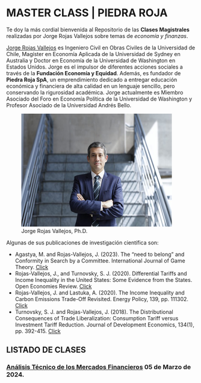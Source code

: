 # MASTER CLASS | PIEDRA ROJA

Te doy la más cordial bienvenida al Repositorio de las **Clases Magistrales** realizadas por Jorge Rojas Vallejos sobre temas de *economía y finanzas*. 

  
[Jorge Rojas Vallejos](https://www.jorgerojas.cl) es Ingeniero Civil en Obras Civiles de la Universidad de Chile, Magíster en Economía Aplicada de la Universidad de Sydney en Australia y Doctor en Economía de la Universidad de Washington en Estados Unidos. Jorge es el impulsor de diferentes acciones sociales a través de la **Fundación Economía y Equidad**. Además, es fundador de **Piedra Roja SpA**, un emprendimiento dedicado a entregar educación económica y financiera de alta calidad en un lenguaje sencillo, pero conservando la rigurosidad académica. Jorge actualmente es Miembro Asociado del Foro en Economía Política de la Universidad de Washington y Profesor Asociado de la Universidad Andrés Bello.

<figure>
<img src="jorgerojas.jpg" width="400" height="300">
<figcaption>Jorge Rojas Vallejos, Ph.D.</figcaption>
</figure>

Algunas de sus publicaciones de investigación científica son:

- Agastya, M. and Rojas-Vallejos, J. (2023). The “need to belong” and Conformity in Search by a Committee. International Journal of Game Theory. [Click](https://link.springer.com/article/10.1007/s00182-023-00838-3)
- Rojas-Vallejos, J., and Turnovsky, S. J. (2020). Differential Tariffs and Income Inequality in the United States: Some Evidence from the States. Open Economies Review. [Click](https://link.springer.com/article/10.1007/s11079-020-09592-5)
- Rojas-Vallejos, J. and Lastuka, A. (2020). The Income Inequality and Carbon Emissions Trade-Off Revisited. Energy Policy, 139, pp. 111302. [Click](https://www.sciencedirect.com/science/article/pii/S0301421520300616)
- Turnovsky, S. J. and Rojas-Vallejos, J. (2018). The Distributional Consequences of Trade Liberalization: Consumption Tariff versus Investment Tariff Reduction. Journal of Development Economics, 134(1), pp. 392-415. [Click](https://www.sciencedirect.com/science/article/pii/S0304387818307260)


## LISTADO DE CLASES

### [Análisis Técnico de los Mercados Financieros]() 05 de Marzo de 2024.





